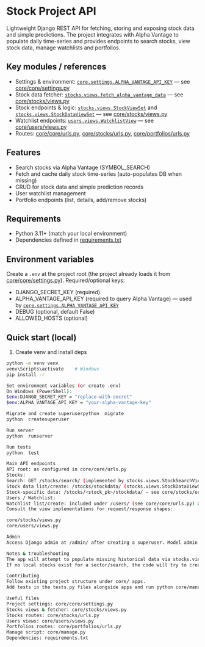 # Stock Project API

Lightweight Django REST API for fetching, storing and exposing stock data and simple predictions. The project integrates with Alpha Vantage to populate daily time-series and provides endpoints to search stocks, view stock data, manage watchlists and portfolios.

## Key modules / references
- Settings & environment: [`core.settings.ALPHA_VANTAGE_API_KEY`](core/core/settings.py) — see [core/core/settings.py](core/core/settings.py)  
- Stock data fetcher: [`stocks.views.fetch_alpha_vantage_data`](core/stocks/views.py) — see [core/stocks/views.py](core/stocks/views.py)  
- Stock endpoints & logic: [`stocks.views.StockViewSet`](core/stocks/views.py) and [`stocks.views.StockDataViewSet`](core/stocks/views.py) — see [core/stocks/views.py](core/stocks/views.py)  
- Watchlist endpoints: [`users.views.WatchlistView`](core/users/views.py) — see [core/users/views.py](core/users/views.py)  
- Routes: [core/core/urls.py](core/core/urls.py), [core/stocks/urls.py](core/stocks/urls.py), [core/portfolios/urls.py](core/portfolios/urls.py)

## Features
- Search stocks via Alpha Vantage (SYMBOL_SEARCH)
- Fetch and cache daily stock time-series (auto-populates DB when missing)
- CRUD for stock data and simple prediction records
- User watchlist management
- Portfolio endpoints (list, details, add/remove stocks)

## Requirements
- Python 3.11+ (match your local environment)
- Dependencies defined in [requirements.txt](requirements.txt)

## Environment variables
Create a `.env` at the project root (the project already loads it from [core/core/settings.py](core/core/settings.py)). Required/optional keys:
- DJANGO_SECRET_KEY (required)
- ALPHA_VANTAGE_API_KEY (required to query Alpha Vantage) — used by [`core.settings.ALPHA_VANTAGE_API_KEY`](core/core/settings.py)
- DEBUG (optional, default False)
- ALLOWED_HOSTS (optional)

## Quick start (local)
1. Create venv and install deps
```bash
python -m venv venv
venv\Scripts\activate    # Windows
pip install -r 

Set environment variables (or create .env)
On Windows (PowerShell):
$env:DJANGO_SECRET_KEY = "replace-with-secret"
$env:ALPHA_VANTAGE_API_KEY = "your-alpha-vantage-key"

Migrate and create superuserpython  migrate
python  createsuperuser

Run server
python  runserver

Run tests
python  test

Main API endpoints
API root: as configured in core/core/urls.py
Stocks:
Search: GET /stocks/search/ (implemented by stocks.views.StockSearchView) — see core/stocks/urls.py
Stock data list/create: /stocks/stockdata/ (stocks.views.StockDataViewSet) — see core/stocks/urls.py
Stock-specific data: /stocks/<stock_pk>/stockdata/ — see core/stocks/urls.py
Users / Watchlist:
Watchlist list/create: included under /users/ (see core/core/urls.py) and implemented by users.views.WatchlistView
Consult the view implementations for request/response shapes:

core/stocks/views.py
core/users/views.py

Admin
Access Django admin at /admin/ after creating a superuser. Model admin customizations are in core/stocks/admin.py.

Notes & troubleshooting
The app will attempt to populate missing historical data via stocks.views.fetch_alpha_vantage_data. Ensure your Alpha Vantage API key is valid and you respect API rate limits.
If no local stocks exist for a sector/search, the code will try to create DB entries from Alpha Vantage or return helpful errors (see stocks.views.StockViewSet.search).

Contributing
Follow existing project structure under core/ apps.
Add tests in the tests.py files alongside apps and run python core/manage.py test.

Useful files
Project settings: core/core/settings.py
Stocks views & fetcher: core/stocks/views.py
Stocks routes: core/stocks/urls.py
Users views: core/users/views.py
Portfolios routes: core/portfolios/urls.py
Manage script: core/manage.py
Dependencies: requirements.txt